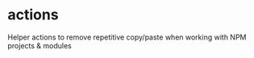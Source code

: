 # actions
Helper actions to remove repetitive copy/paste when working with NPM projects &amp; modules
